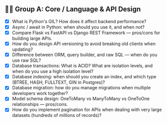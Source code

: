 ## 🧑‍💻 Group A: Core / Language & API Design

- [X] What is Python's GIL? How does it affect backend performance?
- [X] Async / await in Python: when should you use it, and when not?
- [X] Compare Flask vs FastAPI vs Django REST Framework — pros/cons for building large APIs.
- [X] How do you design API versioning to avoid breaking old clients when updating?
- [X] Difference between ORM, query builder, and raw SQL — when do you use raw SQL?
- [X] Database transactions: What is ACID? What are isolation levels, and when do you use a high isolation level?
- [X] Database indexing: when should you create an index, and which type (BTREE, HASH, FULLTEXT, GIN in Postgres)?
- [X] Database migration: how do you manage migrations when multiple developers work together?
- [X] Model schema design: OneToMany vs ManyToMany vs OneToOne relationships — pros/cons.
- [X] How do you implement pagination for APIs when dealing with very large datasets (hundreds of millions of records)?
